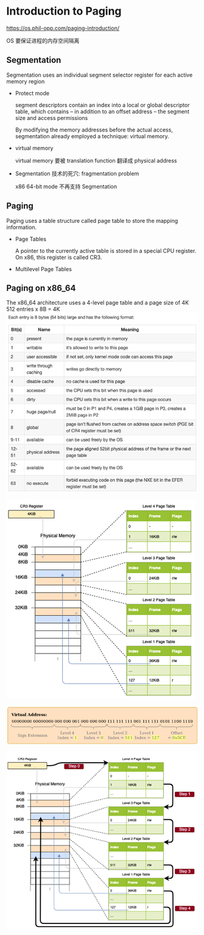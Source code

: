 # Introduction to Paging

https://os.phil-opp.com/paging-introduction/

OS 要保证进程的内存空间隔离

## Segmentation

Segmentation uses an individual segment selector register for each active memory region

- Protect mode

  segment descriptors contain an index into a local or global descriptor table, which contains – in addition to an offset address – the segment size and access permissions

  By modifying the memory addresses before the actual access, segmentation already employed a technique: virtual memory.

- virtual memory

  virtual memory 要被 translation function 翻译成 physical address

- Segmentation 技术的死穴: fragmentation problem

  x86 64-bit mode 不再支持 Segmentation

## Paging

Paging uses a table structure called page table to store the mapping information.

- Page Tables

  A pointer to the currently active table is stored in a special CPU register. On x86, this register is called CR3.

- Multilevel Page Tables

## Paging on x86_64

The x86_64 architecture uses a 4-level page table and a page size of 4K
512 entries x 8B = 4K
![](./page-table-entry.png)

![](./x86_64-page-table-translation.png)

![](./virtual-address.png)

![](./x86_64-page-table-translation-steps.png)
